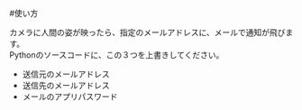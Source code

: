 #使い方

カメラに人間の姿が映ったら、指定のメールアドレスに、メールで通知が飛びます。  
Pythonのソースコードに、この３つを上書きしてください。  

- 送信元のメールアドレス
- 送信先のメールアドレス
- メールのアプリパスワード

